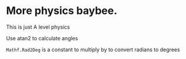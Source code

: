 # More physics baybee.

This is just A level physics

Use atan2 to calculate angles

`Mathf.Rad2Deg` is a constant to multiply by to convert radians to degrees